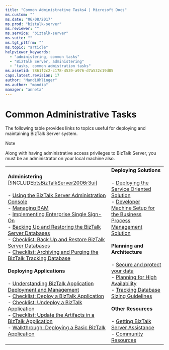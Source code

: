 ```yaml
---
title: "Common Administrative Tasks4 | Microsoft Docs"
ms.custom: ""
ms.date: "06/08/2017"
ms.prod: "biztalk-server"
ms.reviewer: ""
ms.service: "biztalk-server"
ms.suite: ""
ms.tgt_pltfrm: ""
ms.topic: "article"
helpviewer_keywords: 
  - "administering, common tasks"
  - "BizTalk Server, administering"
  - "tasks, common admistration tasks"
ms.assetid: 7861f2c2-c178-4539-a976-d7a532c19d85
caps.latest.revision: 17
author: "MandiOhlinger"
ms.author: "mandia"
manager: "anneta"
---
```

# Common Administrative Tasks
The following table provides links to topics useful for deploying and maintaining BizTalk Server system.  
  
> [!NOTE]
>  Along with having administrative access privileges to BizTalk Server, you must be an administrator on your local machine also.  
  
|||  
|-|-|  
|**Administering**  [!INCLUDE[btsBizTalkServer2006r3ui](../includes/btsbiztalkserver2006r3ui-md.md)]<br /><br /> -   [Using the BizTalk Server Administration Console](../core/using-the-biztalk-server-administration-console.md)<br />-   [Managing BAM](../core/managing-bam.md)<br />-   [Implementing Enterprise Single Sign-On](../core/implementing-enterprise-single-sign-on.md)<br />-   [Backing Up and Restoring the BizTalk Server Databases](../core/backing-up-and-restoring-the-biztalk-server-databases.md)<br />-   [Checklist: Back Up and Restore BizTalk Server Databases](../core/checklist-back-up-and-restore-biztalk-server-databases.md)<br />-   [Checklist: Archiving and Purging the BizTalk Tracking Database](../core/checklist-archiving-and-purging-the-biztalk-tracking-database.md)<br /><br /> **Deploying Applications**<br /><br /> -   [Understanding BizTalk Application Deployment and Management](../core/understanding-biztalk-application-deployment-and-management.md)<br />-   [Checklist: Deploy a BizTalk Application](../core/checklist-deploy-a-biztalk-application.md)<br />-   [Checklist: Undeploy a BizTalk Application](../core/checklist-undeploy-a-biztalk-application.md)<br />-   [Checklist: Update the Artifacts in a BizTalk Application](../core/checklist-update-the-artifacts-in-a-biztalk-application.md)<br />-   [Walkthrough: Deploying a Basic BizTalk Application](../core/walkthrough-deploying-a-basic-biztalk-application.md)|**Deploying Solutions**<br /><br /> -   [Deploying the Service Oriented Solution](../core/deploying-the-service-oriented-solution.md)<br />-   [Developer Machine Setup for the Business Process Management Solution](../core/developer-machine-setup-for-the-business-process-management-solution.md)<br /><br /> **Planning and Architecture**<br /><br /> -   [Secure and protect your data](../core/secure-and-protect-your-biztalk-messages.md)<br />-   [Planning for High Availability](../core/planning-for-high-availability3.md)<br />-   [Tracking Database Sizing Guidelines](../core/tracking-database-sizing-guidelines.md)<br /><br /> **Other Resources**<br /><br /> -   [Getting BizTalk Server Assistance](../core/getting-biztalk-server-assistance.md)<br />-   [Community Resources](../core/community-resources5.md)|
  